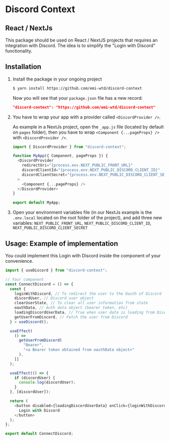 # Discord Context

## React / NextJs

This package should be used on React / NextJS projects that requires an integration with Discord. The idea is to simplify the "Login with Discord" functionality.

## Installation

1. Install the package in your ongoing project
   ```bash
   $ yarn install https://github.com/emi-wtd/discord-context
   ```
   Now you will see that your `package.json` file has a new record:
   ```json
   "discord-context": "https://github.com/emi-wtd/discord-context"
   ```
2. You have to wrap your app with a provider called `<DiscordProvider />`.

   As example in a NextJs project, open the `_app.js` file (located by default on `pages` folder), then you have to wrap `<Component {...pageProps} />` with `<DiscordProvider />`.

   ```js
   import { DiscordProvider } from "discord-context";

   function MyApp({ Component, pageProps }) {
     <DiscordProvider
       redirectUri="{process.env.NEXT_PUBLIC_FRONT_URL}"
       discordClientId="{process.env.NEXT_PUBLIC_DISCORD_CLIENT_ID}"
       discordClientSecret="{process.env.NEXT_PUBLIC_DISCORD_CLIENT_SECRET}"
     >
       <Component {...pageProps} />
     </DiscordProvider>
   }
   
   export default MyApp;
   ```

3. Open your environment variables file (in our NextJs example is the `.env.local` located on the root folder of the project), and add three new variables: `NEXT_PUBLIC_FRONT_URL`, `NEXT_PUBLIC_DISCORD_CLIENT_ID`, `NEXT_PUBLIC_DISCORD_CLIENT_SECRET`

## Usage: Example of implementation

You could implement this Login with Discord inside the component of your convenience.

```js
import { useDiscord } from "discord-context";

// Your component
const ConnectDiscord = () => {
  const {
    loginWithDiscord, // To redirect the user to the Oauth of Discord
    discordUser, // Discord user object
    clearUserState, // To clear all user information from state
    oauthData, // Auth data object (bearer token, etc)
    loadingDiscordUserData, // True when user data is loading from Discord
    getUserFromDiscord, // Fetch the user from Discord
  } = useDiscord();

  useEffect(
    () =>
      getUserFromDiscord(
        "Bearer",
        "<a Bearer token obtained from oauthData object>"
      ),
    []
  );

  useEffect(() => {
    if (discordUser) {
      console.log(discordUser);
    }
  }, [discordUser]);

  return (
    <button disabled={loadingDiscordUserData} onClick={loginWithDiscord}>
      Login with Discord
    </button>
  );
};

export default ConnectDiscord;
```
